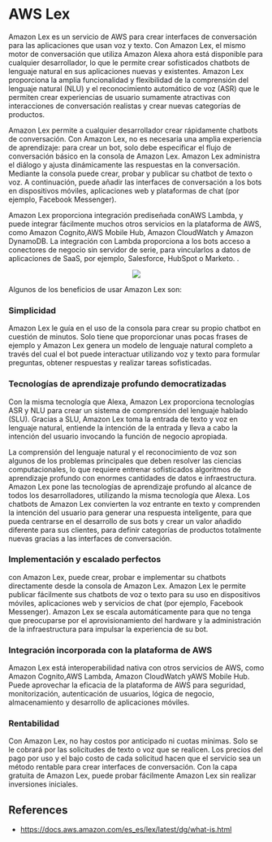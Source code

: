 # AWS Lex

Amazon Lex es un servicio de AWS para crear interfaces de conversación para las aplicaciones que usan voz y texto. Con Amazon Lex, el mismo motor de conversación que utiliza Amazon Alexa ahora está disponible para cualquier desarrollador, lo que le permite crear sofisticados chatbots de lenguaje natural en sus aplicaciones nuevas y existentes. Amazon Lex proporciona la amplia funcionalidad y flexibilidad de la comprensión del lenguaje natural (NLU) y el reconocimiento automático de voz (ASR) que le permiten crear experiencias de usuario sumamente atractivas con interacciones de conversación realistas y crear nuevas categorías de productos.

Amazon Lex permite a cualquier desarrollador crear rápidamente chatbots de conversación. Con Amazon Lex, no es necesaria una amplia experiencia de aprendizaje: para crear un bot, solo debe especificar el flujo de conversación básico en la consola de Amazon Lex. Amazon Lex administra el diálogo y ajusta dinámicamente las respuestas en la conversación. Mediante la consola puede crear, probar y publicar su chatbot de texto o voz. A continuación, puede añadir las interfaces de conversación a los bots en dispositivos móviles, aplicaciones web y plataformas de chat (por ejemplo, Facebook Messenger).

Amazon Lex proporciona integración prediseñada conAWS Lambda, y puede integrar fácilmente muchos otros servicios en la plataforma de AWS, como Amazon Cognito,AWS Mobile Hub, Amazon CloudWatch y Amazon DynamoDB. La integración con Lambda proporciona a los bots acceso a conectores de negocio sin servidor de serie, para vincularlos a datos de aplicaciones de SaaS, por ejemplo, Salesforce, HubSpot o Marketo.
.

<p align="center">
  <img src="https://github.com/dimasx010/knowledge/assets/105082657/8aaeea82-bb61-4afb-8453-11d187e9da67">
</p>

Algunos de los beneficios de usar Amazon Lex son:

### Simplicidad
Amazon Lex le guía en el uso de la consola para crear su propio chatbot en cuestión de minutos. Solo tiene que proporcionar unas pocas frases de ejemplo y Amazon Lex genera un modelo de lenguaje natural completo a través del cual el bot puede interactuar utilizando voz y texto para formular preguntas, obtener respuestas y realizar tareas sofisticadas.

### Tecnologías de aprendizaje profundo democratizadas
Con la misma tecnología que Alexa, Amazon Lex proporciona tecnologías ASR y NLU para crear un sistema de comprensión del lenguaje hablado (SLU). Gracias a SLU, Amazon Lex toma la entrada de texto y voz en lenguaje natural, entiende la intención de la entrada y lleva a cabo la intención del usuario invocando la función de negocio apropiada.

La comprensión del lenguaje natural y el reconocimiento de voz son algunos de los problemas principales que deben resolver las ciencias computacionales, lo que requiere entrenar sofisticados algoritmos de aprendizaje profundo con enormes cantidades de datos e infraestructura. Amazon Lex pone las tecnologías de aprendizaje profundo al alcance de todos los desarrolladores, utilizando la misma tecnología que Alexa. Los chatbots de Amazon Lex convierten la voz entrante en texto y comprenden la intención del usuario para generar una respuesta inteligente, para que pueda centrarse en el desarrollo de sus bots y crear un valor añadido diferente para sus clientes, para definir categorías de productos totalmente nuevas gracias a las interfaces de conversación.

### Implementación y escalado perfectos
con Amazon Lex, puede crear, probar e implementar su chatbots directamente desde la consola de Amazon Lex. Amazon Lex le permite publicar fácilmente sus chatbots de voz o texto para su uso en dispositivos móviles, aplicaciones web y servicios de chat (por ejemplo, Facebook Messenger). Amazon Lex se escala automáticamente para que no tenga que preocuparse por el aprovisionamiento del hardware y la administración de la infraestructura para impulsar la experiencia de su bot.

### Integración incorporada con la plataforma de AWS
Amazon Lex está interoperabilidad nativa con otros servicios de AWS, como Amazon Cognito,AWS Lambda, Amazon CloudWatch yAWS Mobile Hub. Puede aprovechar la eficacia de la plataforma de AWS para seguridad, monitorización, autenticación de usuarios, lógica de negocio, almacenamiento y desarrollo de aplicaciones móviles.

### Rentabilidad
Con Amazon Lex, no hay costos por anticipado ni cuotas mínimas. Solo se le cobrará por las solicitudes de texto o voz que se realicen. Los precios del pago por uso y el bajo costo de cada solicitud hacen que el servicio sea un método rentable para crear interfaces de conversación. Con la capa gratuita de Amazon Lex, puede probar fácilmente Amazon Lex sin realizar inversiones iniciales.

## References
- https://docs.aws.amazon.com/es_es/lex/latest/dg/what-is.html
